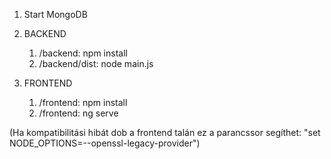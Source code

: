 1. Start MongoDB

2. BACKEND
    1. /backend: npm install
    2. /backend/dist:  node main.js

3. FRONTEND
    1. /frontend: npm install
    2. /frontend: ng serve

(Ha kompatibilitási hibát dob a frontend talán ez a parancssor segíthet: "set NODE_OPTIONS=--openssl-legacy-provider")
